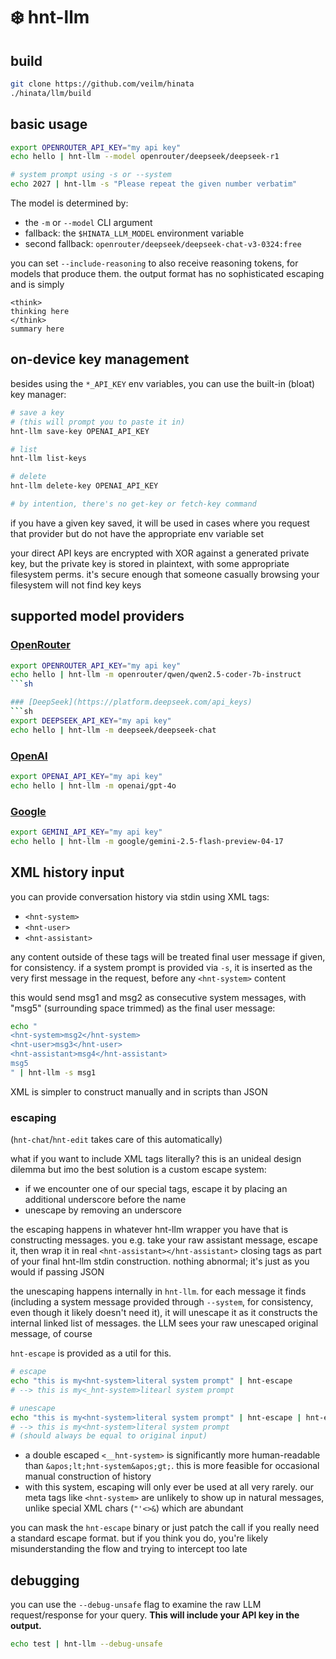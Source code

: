# ❄️ hnt-llm

## build
```sh
git clone https://github.com/veilm/hinata
./hinata/llm/build
```

## basic usage
```sh
export OPENROUTER_API_KEY="my api key"
echo hello | hnt-llm --model openrouter/deepseek/deepseek-r1

# system prompt using -s or --system
echo 2027 | hnt-llm -s "Please repeat the given number verbatim"
```

The model is determined by:
- the `-m` or `--model` CLI argument
- fallback: the `$HINATA_LLM_MODEL` environment variable
- second fallback: `openrouter/deepseek/deepseek-chat-v3-0324:free`

you can set `--include-reasoning` to also receive reasoning tokens, for models
that produce them. the output format has no sophisticated escaping and is simply
```
<think>
thinking here
</think>
summary here
```

## on-device key management
besides using the `*_API_KEY` env variables, you can use the built-in (bloat)
key manager:
```sh
# save a key
# (this will prompt you to paste it in)
hnt-llm save-key OPENAI_API_KEY

# list
hnt-llm list-keys

# delete
hnt-llm delete-key OPENAI_API_KEY

# by intention, there's no get-key or fetch-key command
```

if you have a given key saved, it will be used in cases where you request that
provider but do not have the appropriate env variable set

your direct API keys are encrypted with XOR against a generated private key, but
the private key is stored in plaintext, with some appropriate filesystem perms.
it's secure enough that someone casually browsing your filesystem will not find
key keys

## supported model providers
### [OpenRouter](https://openrouter.ai/settings/keys)
```sh
export OPENROUTER_API_KEY="my api key"
echo hello | hnt-llm -m openrouter/qwen/qwen2.5-coder-7b-instruct
```sh

### [DeepSeek](https://platform.deepseek.com/api_keys)
```sh
export DEEPSEEK_API_KEY="my api key"
echo hello | hnt-llm -m deepseek/deepseek-chat
```

### [OpenAI](https://platform.openai.com/settings/organization/api-keys)
```sh
export OPENAI_API_KEY="my api key"
echo hello | hnt-llm -m openai/gpt-4o
```

### [Google](https://aistudio.google.com/apikey)
```sh
export GEMINI_API_KEY="my api key"
echo hello | hnt-llm -m google/gemini-2.5-flash-preview-04-17
```

## XML history input
you can provide conversation history via stdin using XML tags:
- `<hnt-system>`
- `<hnt-user>`
- `<hnt-assistant>`

any content outside of these tags will be treated final user message if given,
for consistency. if a system prompt is provided via `-s`, it is inserted as the
very first message in the request, before any `<hnt-system>` content

this would send msg1 and msg2 as consecutive system messages, with "msg5"
(surrounding space trimmed) as the final user message:
```sh
echo "
<hnt-system>msg2</hnt-system>
<hnt-user>msg3</hnt-user>
<hnt-assistant>msg4</hnt-assistant>
msg5
" | hnt-llm -s msg1
```

XML is simpler to construct manually and in scripts than JSON

### escaping
(`hnt-chat`/`hnt-edit` takes care of this automatically)

what if you want to include XML tags literally? this is an unideal design
dilemma but imo the best solution is a custom escape system:
- if we encounter one of our special tags, escape it by placing an additional
underscore before the name
- unescape by removing an underscore

the escaping happens in whatever hnt-llm wrapper you have that is constructing
messages. you e.g. take your raw assistant message, escape it, then wrap it in
real `<hnt-assistant></hnt-assistant>` closing tags as part of your final
hnt-llm stdin construction. nothing abnormal; it's just as you would if passing
JSON

the unescaping happens internally in `hnt-llm`. for each message it finds
(including a system message provided through `--system`, for consistency, even
though it likely doesn't need it), it will unescape it as it constructs the
internal linked list of messages. the LLM sees your raw unescaped original
message, of course

`hnt-escape` is provided as a util for this.
```sh
# escape
echo "this is my<hnt-system>literal system prompt" | hnt-escape
# --> this is my<_hnt-system>litearl system prompt

# unescape
echo "this is my<hnt-system>literal system prompt" | hnt-escape | hnt-escape -u
# --> this is my<hnt-system>literal system prompt
# (should always be equal to original input)
```

- a double escaped `<__hnt-system>` is significantly more human-readable than
`&apos;lt;hnt-system&apos;gt;`. this is more feasible for occasional manual
construction of history
- with this system, escaping will only ever be used at all very rarely. our
meta tags like `<hnt-system>` are unlikely to show up in natural messages,
unlike special XML chars (`"'<>&`) which are abundant

you can mask the `hnt-escape` binary or just patch the call if you really need a
standard escape format. but if you think you do, you're likely misunderstanding
the flow and trying to intercept too late

## debugging
you can use the `--debug-unsafe` flag to examine the raw LLM request/response
for your query. **This will include your API key in the output.**
```sh
echo test | hnt-llm --debug-unsafe
```
